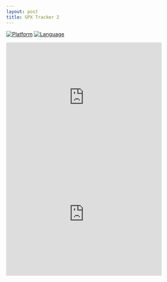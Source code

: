 ```yaml
---
layout: post
title: GPX Tracker 2 
---
```


[![Platform](http://img.shields.io/badge/platform-ios-lightgrey.svg?style=flat)](https://developer.apple.com/resources/)
[![Language](http://img.shields.io/badge/language-swift-orange.svg?style=flat)](https://developer.apple.com/swift)

<iframe width="420" height="315" src="https://www.youtube.com/embed/hDluVIuJGOo" frameborder="0" allowfullscreen></iframe>

<iframe width="420" height="315" src="https://www.youtube.com/embed/zN4hl9Lkcb4" frameborder="0" allowfullscreen></iframe>

